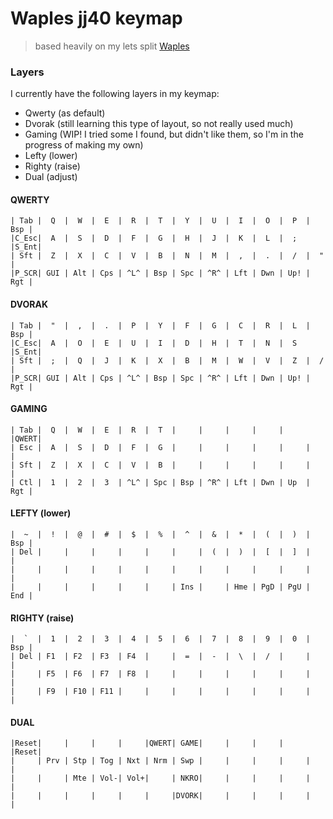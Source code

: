 # Waples jj40 keymap
> based heavily on my lets split
[Waples](https://www.github.com/Waples)

### Layers
I currently have the following layers in my keymap:
* Qwerty 	(as default)
* Dvorak	(still learning this type of layout, so not really used much)
* Gaming	(WIP! I tried some I found, but didn't like them, so I'm in the progress of making my own)
* Lefty		(lower)
* Righty	(raise)
* Dual		(adjust)

#### QWERTY
	| Tab |  Q  |  W  |  E  |  R  |  T  |  Y  |  U  |  I  |  O  |  P  | Bsp |
	|C_Esc|  A  |  S  |  D  |  F  |  G  |  H  |  J  |  K  |  L  |  ;  |S_Ent|
	| Sft |  Z  |  X  |  C  |  V  |  B  |  N  |  M  |  ,  |  .  |  /  |  "  |
	|P_SCR| GUI | Alt | Cps | ^L^ | Bsp | Spc | ^R^ | Lft | Dwn | Up! | Rgt |


#### DVORAK
	| Tab |  "  |  ,  |  .  |  P  |  Y  |  F  |  G  |  C  |  R  |  L  | Bsp |
	|C_Esc|  A  |  O  |  E  |  U  |  I  |  D  |  H  |  T  |  N  |  S  |S_Ent|
	| Sft |  ;  |  Q  |  J  |  K  |  X  |  B  |  M  |  W  |  V  |  Z  |  /  |
	|P_SCR| GUI | Alt | Cps | ^L^ | Bsp | Spc | ^R^ | Lft | Dwn | Up! | Rgt |


#### GAMING
	| Tab |  Q  |  W  |  E  |  R  |  T  |     |     |     |     |     |QWERT|
	| Esc |  A  |  S  |  D  |  F  |  G  |     |     |     |     |     |     |
	| Sft |  Z  |  X  |  C  |  V  |  B  |     |     |     |     |     |     |
	| Ctl |  1  |  2  |  3  | ^L^ | Spc | Bsp | ^R^ | Lft | Dwn | Up  | Rgt |


#### LEFTY	(lower)
	|  ~  |  !  |  @  |  #  |  $  |  %  |  ^  |  &  |  *  |  (  |  )  | Bsp |
	| Del |     |     |     |     |     |     |  (  |  )  |  [  |  ]  |     |
	|     |     |     |     |     |     |     |     |     |     |     |     |
	|     |     |     |     |     |     | Ins |     | Hme | PgD | PgU | End |


#### RIGHTY	(raise)
	|  `  |  1  |  2  |  3  |  4  |  5  |  6  |  7  |  8  |  9  |  0  | Bsp |
	| Del | F1  | F2  | F3  | F4  |     |  =  |  -  |  \  |  /  |     |     |
	|     | F5  | F6  | F7  | F8  |     |     |     |     |     |     |     |
	|     | F9  | F10 | F11 |     |     |     |     |     |     |     |     |


#### DUAL
	|Reset|     |     |     |     |QWERT| GAME|     |     |     |     |Reset|
	|     | Prv | Stp | Tog | Nxt | Nrm | Swp |     |     |     |     |     |
	|     |     | Mte | Vol-| Vol+|     | NKRO|     |     |     |     |     |
	|     |     |     |     |     |     |DVORK|     |     |     |     |     |
